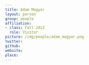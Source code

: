 ```yaml
---
title: Adam Magyar
layout: person
group: people
affiliation:
- class: Fall 2013
  role: Visitor
picture: /img/people/adam_magyar.png
twitter:
github:
website:
place:
---
```

